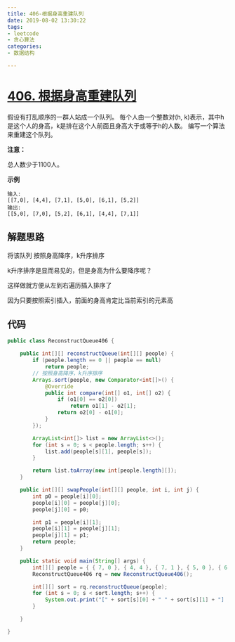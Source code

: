 ```yaml
---
title: 406-根据身高重建队列
date: 2019-08-02 13:30:22
tags:
- leetcode
- 贪心算法
categories:
- 数据结构

---
```


#   [406. 根据身高重建队列](https://leetcode-cn.com/problems/queue-reconstruction-by-height/)


假设有打乱顺序的一群人站成一个队列。 每个人由一个整数对(h, k)表示，其中h是这个人的身高，k是排在这个人前面且身高大于或等于h的人数。 编写一个算法来重建这个队列。



**注意：**

总人数少于1100人。



**示例**

```objc
输入:
[[7,0], [4,4], [7,1], [5,0], [6,1], [5,2]]
输出:
[[5,0], [7,0], [5,2], [6,1], [4,4], [7,1]]
```
<!--more-->

## 解题思路

将该队列 按照身高降序，k升序排序

k升序排序是显而易见的，但是身高为什么要降序呢？

这样做就方便从左到右遍历插入排序了

因为只要按照索引插入，前面的身高肯定比当前索引的元素高


## 代码

```java
public class ReconstructQueue406 {

	public int[][] reconstructQueue(int[][] people) {
		if (people.length == 0 || people == null)
			return people;
		// 按照身高降序，k升序排序
		Arrays.sort(people, new Comparator<int[]>() {
			@Override
			public int compare(int[] o1, int[] o2) {
				if (o1[0] == o2[0])
					return o1[1] - o2[1];
				return o2[0] - o1[0];
			}
		});

		ArrayList<int[]> list = new ArrayList<>();
		for (int s = 0; s < people.length; s++) {
			list.add(people[s][1], people[s]);
		}

		return list.toArray(new int[people.length][]);
	}

	public int[][] swapPeople(int[][] people, int i, int j) {
		int p0 = people[i][0];
		people[i][0] = people[j][0];
		people[j][0] = p0;

		int p1 = people[i][1];
		people[i][1] = people[j][1];
		people[j][1] = p1;
		return people;
	}

	public static void main(String[] args) {
		int[][] people = { { 7, 0 }, { 4, 4 }, { 7, 1 }, { 5, 0 }, { 6, 1 }, { 5, 2 } };
		ReconstructQueue406 rq = new ReconstructQueue406();

		int[][] sort = rq.reconstructQueue(people);
		for (int s = 0; s < sort.length; s++) {
			System.out.print("[" + sort[s][0] + " " + sort[s][1] + "] ,");
		}

	}

}
```

